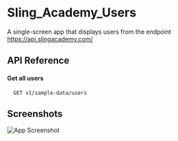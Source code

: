 # Sling_Academy_Users

A single-screen app that displays users from the endpoint https://api.slingacademy.com/

## API Reference

#### Get all users

```http
  GET v1/sample-data/users
```

## Screenshots

![App Screenshot](https://github.com/Detective-Khalifah/Sling_Academy_Users/assets/58272349/80593e3a-964a-4c75-9f3d-08609273e80c)
